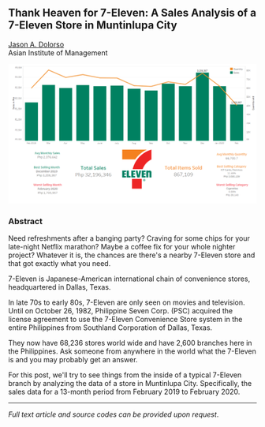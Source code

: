 ## Thank Heaven for 7-Eleven: A Sales Analysis of a 7-Eleven Store in Muntinlupa City

[Jason A. Dolorso](https://www.linkedin.com/in/jasondolorso/)  
Asian Institute of Management

[<img src="../images/711.png"/>](https://raw.githubusercontent.com/jasondolorso/jasondolorso.github.io/master/images/711.png)

### Abstract

Need refreshments after a banging party? Craving for some chips for your late-night Netflix marathon? Maybe a coffee fix for your whole nighter project? Whatever it is, the chances are there's a nearby 7-Eleven store and that got exactly what you need.

7-Eleven is Japanese-American international chain of convenience stores, headquartered in Dallas, Texas.

In late 70s to early 80s, 7-Eleven are only seen on movies and television. Until on October 26, 1982, Philippine Seven Corp. (PSC) acquired the license agreement to use the 7-Eleven Convenience Store system in the entire Philippines from Southland Corporation of Dallas, Texas.

They now have 68,236 stores world wide and have 2,600 branches here in the Philippines. Ask someone from anywhere in the world what the 7-Eleven is and you may probably get an answer.

For this post, we'll try to see things from the inside of a typical 7-Eleven branch by analyzing the data of a store in Muntinlupa City. Specifically, the sales data for a 13-month period from February 2019 to February 2020.


---

*Full text article and source codes can be provided upon request*.


